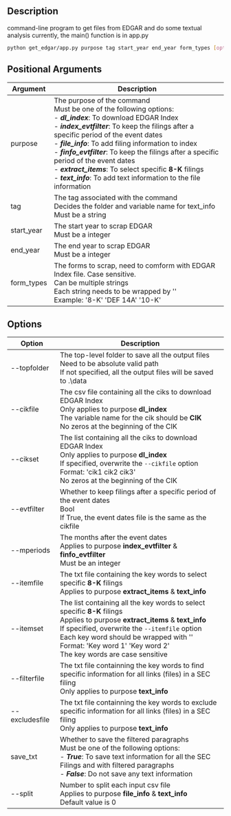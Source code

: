 ## Description

command-line program to get files from EDGAR and do some textual analysis
currently, the main() function is in app.py
```bash
python get_edgar/app.py purpose tag start_year end_year form_types [options]
```
## Positional Arguments

| Argument | Description|
| -------  | -------------------|
| purpose | The purpose of the command<br>Must be one of the following options:<br>- **_dl_index_**: To download EDGAR Index<br>- **_index_evtfilter_**: To keep the filings after a specific period of the event dates<br> - **_file_info_**: To add filing information to index<br>- **_finfo_evtfilter_**: To keep the filings after a specific period of the event dates<br> - **_extract_items_**: To select specific **8-K** filings<br>- **_text_info_**: To add text information to the file information|
|tag|The tag associated with the command<br>Decides the folder and variable name for text_info<br>Must be a string|
|start_year|The start year to scrap EDGAR<br>Must be a integer|
|end_year|The end year to scrap EDGAR<br>Must be a integer|
|form_types|The forms to scrap, need to comform with EDGAR<br>Index file. Case sensitive. <br>Can be multiple strings<br>Each string needs to be wrapped by ''<br>Example: '8-K' 'DEF 14A' '10-K'|

## Options
|Option|Description|
|------|-----------|
|--topfolder|The top-level folder to save all the output files<br>Need to be absolute valid path<br>If not specified, all the output files will be saved to .\data|
|--cikfile|The csv file containing all the ciks to download EDGAR Index<br>Only applies to purpose **dl_index**<br>The variable name for the cik should be **CIK**<br>No zeros at the beginning of the CIK |
|--cikset|The list containing all the ciks to download EDGAR Index<br>Only applies to purpose **dl_index**<br>If specified, overwrite the `--cikfile` option<br>Format: 'cik1 cik2 cik3'<br>No zeros at the beginning of the CIK|
|--evtfilter|Whether to keep filings after a specific period of the event dates<br> Bool <br> If True, the event dates file is the same as the cikfile |
|--mperiods|The months after the event dates<br> Applies to purpose **index_evtfilter** & **finfo_evtfilter**<br> Must be an integer 
|--itemfile|The txt file containing the key words to select specific **8-K** filings<br>Applies to purpose **extract_items** & **text_info**<br>|
|--itemset|The list containing all the key words to select specific **8-K** filings<br>Applies to purpose **extract_items** & **text_info**<br>If specified, overwrite the `--itemfile` option<br>Each key word should be wrapped with ''<br>Format: 'Key word 1' 'Key word 2'<br>The key words are case sensitive|
|--filterfile|The txt file containning the key words to find specific information for all links (files) in a SEC filing<br>Only applies to purpose **text_info**|
|--excludesfile|The txt file containning the key words to exclude specific information for all links (files) in a SEC filing <br>Only applies to purpose **text_info**|
|save_txt|Whether to save the filtered paragraphs<br>Must be one of the following options:<br>- **_True_**: To save text information for all the SEC Filings and with filtered paragraphs<br>- **_False_**: Do not save any text information
|--split|Number to split each input csv file<br>Applies to purpose **file_info** & **text_info**<br>Default value is 0|
